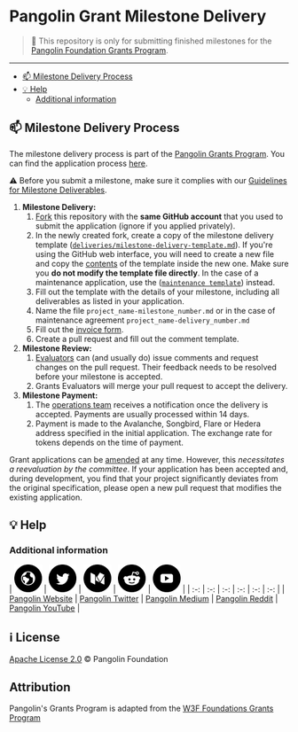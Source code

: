 # Pangolin Grant Milestone Delivery <!-- omit in toc -->

> **:loudspeaker:** This repository is only for submitting finished milestones for the [Pangolin Foundation Grants Program](https://github.com/pangolindex/Grants-Program).

---

- [:mailbox: Milestone Delivery Process](#mailbox-milestone-delivery-process)
- [:bulb: Help](#bulb-help)
  - [Additional information](#additional-information)

## :mailbox: Milestone Delivery Process

The milestone delivery process is part of the [Pangolin Grants Program](https://github.com/pangolindex/Grants-Program). You can find the application process [here](https://github.com/pangolindex/Grants-Program/blob/master/README.md#pencil-process).  

:warning: Before you submit a milestone, make sure it complies with our [Guidelines for Milestone Deliverables](https://github.com/pangolindex/Grants-Program/blob/master/docs/Support%20Docs/milestone-deliverables-guidelines.md).

1. **Milestone Delivery:**
   1. [Fork](https://github.com/pangolindex/Grant-Milestone-Delivery/fork) this repository with the **same GitHub account** that you used to submit the application (ignore if you applied privately).
   2. In the newly created fork, create a copy of the milestone delivery template ([`deliveries/milestone-delivery-template.md`](deliveries/milestone-delivery-template.md)). If you're using the GitHub web interface, you will need to create a new file and copy the [contents](https://raw.githubusercontent.com/pangolindex/Grant-Milestone-Delivery/master/deliveries/milestone-delivery-template.md) of the template inside the new one. Make sure you **do not modify the template file directly**.  In the case of a maintenance application, use the ([`maintenance template`](maintenance_deliveries/maintenance-delivery-template.md)) instead.
   5. Fill out the template with the details of your milestone, including all deliverables as listed in your application.
   4. Name the file `project_name-milestone_number.md` or in the case of maintenance agreement `project_name-delivery_number.md`
   5. Fill out the [invoice form](https://docs.google.com/forms/d/e/1FAIpQLSejOrF1xkx_xH7Hv5aA8e1s1j4UkEiRuJVxFDBN07OL7qW0dA/viewform?usp=sf_link).
   6. Create a pull request and fill out the comment template.
2. **Milestone Review:**
   1. [Evaluators](https://github.com/pangolindex/Grants-Program#team) can (and usually do) issue comments and request changes on the pull request. Their feedback needs to be resolved before your milestone is accepted.
   2. Grants Evaluators will merge your pull request to accept the delivery.
3. **Milestone Payment:**
   1. The [operations team](https://github.com/pangolindex/Grants-Program#team) receives a notification once the delivery is accepted. Payments are usually processed within 14 days.
   2. Payment is made to the Avalanche, Songbird, Flare or Hedera address specified in the initial application. The exchange rate for tokens depends on the time of payment.

Grant applications can be [amended](https://github.com/pangolindex/Grants-Program#changes-to-a-grant-after-approval) at any time. However, this _necessitates a reevaluation by the committee_. If your application has been accepted and, during development, you find that your project significantly deviates from the original specification, please open a new pull request that modifies the existing application.

## :bulb: Help

### Additional information

| <img src="src/web.png?s=50" width="50"> | <img src="src/twitter.png?s=50" width="50"> | <img src="src/medium.png?s=50" width="50"> | <img src="src/reddit.png?s=50" width="50"> | <img src="src/youtube-play.png?s=50" width="50"> |
| :-: | :-: | :-: | :-: | :-: | :-: |
| [Pangolin Website](https://pangolin.exchange) | [Pangolin Twitter](https://twitter.com/pangolindex) | [Pangolin Medium](https://pangolindex.medium.com/) | [Pangolin Reddit](https://www.reddit.com/r/PangolinExchange/) | [Pangolin YouTube](https://www.youtube.com/c/pangolinexchange) |

## :information_source: License <!-- omit in toc -->

[Apache License 2.0](LICENSE) © Pangolin Foundation

## Attribution

Pangolin's Grants Program is adapted from the [W3F Foundations Grants Program](https://github.com/w3f/Grants-Program)